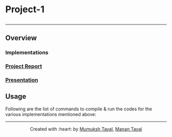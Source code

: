 # Project-1

## 

***

## Overview


### Implementations 


### [Project Report](https://github.com/)

### [Presentation](https://github.com/)

## Usage

Following are the list of commands to compile \& run the codes for the various implementations mentioned above:


***

<p align='center'>Created with :heart: by <a href="https://github.com/mumukshtayal">Mumuksh Tayal</a>, <a href="https://github.com/tayalmanan28">Manan Tayal</a></p>

